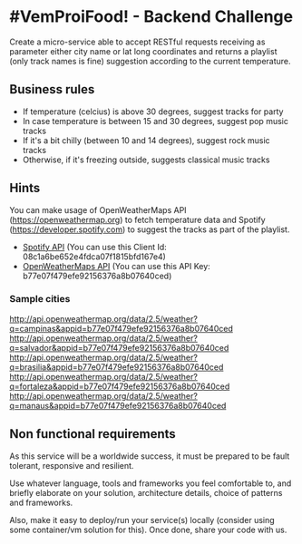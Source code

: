 # #VemProiFood! - Backend Challenge

Create a micro-service able to accept RESTful requests receiving as parameter
either city name or lat long coordinates and returns a playlist (only track
names is fine) suggestion according to the current temperature.

## Business rules

- If temperature (celcius) is above 30 degrees, suggest tracks for party
- In case temperature is between 15 and 30 degrees, suggest pop music tracks
- If it's a bit chilly (between 10 and 14 degrees), suggest rock music tracks
- Otherwise, if it's freezing outside, suggests classical music tracks

## Hints

You can make usage of OpenWeatherMaps API (https://openweathermap.org) to fetch
temperature data and Spotify (https://developer.spotify.com) to suggest the
tracks as part of the playlist.

- [Spotify API](https://developer.spotify.com/documentation/web-api/quick-start/) (You can use this Client Id: 08c1a6be652e4fdca07f1815bfd167e4)
- [OpenWeatherMaps API](https://home.openweathermap.org/users/sign_up) (You can use this API Key: b77e07f479efe92156376a8b07640ced)

### Sample cities

http://api.openweathermap.org/data/2.5/weather?q=campinas&appid=b77e07f479efe92156376a8b07640ced
http://api.openweathermap.org/data/2.5/weather?q=salvador&appid=b77e07f479efe92156376a8b07640ced
http://api.openweathermap.org/data/2.5/weather?q=brasilia&appid=b77e07f479efe92156376a8b07640ced
http://api.openweathermap.org/data/2.5/weather?q=fortaleza&appid=b77e07f479efe92156376a8b07640ced
http://api.openweathermap.org/data/2.5/weather?q=manaus&appid=b77e07f479efe92156376a8b07640ced

## Non functional requirements

As this service will be a worldwide success, it must be prepared to be fault
tolerant, responsive and resilient.

Use whatever language, tools and frameworks you feel comfortable to, and
briefly elaborate on your solution, architecture details, choice of patterns
and frameworks.

Also, make it easy to deploy/run your service(s) locally (consider using some
container/vm solution for this). Once done, share your code with us.
